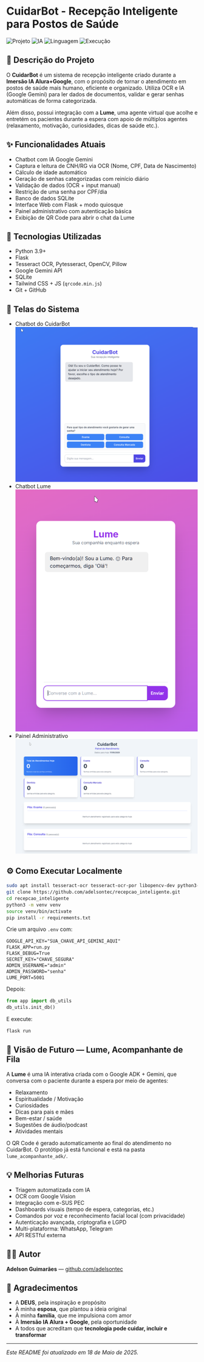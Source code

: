 # CuidarBot - Recepção Inteligente para Postos de Saúde

![Projeto](https://img.shields.io/badge/Projeto-CuidarBot-green?style=for-the-badge&logo=leaflet)
![IA](https://img.shields.io/badge/IA-Google%20Gemini-blue?style=for-the-badge&logo=google)
![Linguagem](https://img.shields.io/badge/Python-3.9%2B-yellow?style=for-the-badge&logo=python)
![Execução](https://img.shields.io/badge/Executado_em-Google%20Colab%20%7C%20Local-orange?style=for-the-badge&logo=googlecolab)

## 📝 Descrição do Projeto

O **CuidarBot** é um sistema de recepção inteligente criado durante a **Imersão IA Alura+Google**, com o propósito de tornar o atendimento em postos de saúde mais humano, eficiente e organizado. Utiliza OCR e IA (Google Gemini) para ler dados de documentos, validar e gerar senhas automáticas de forma categorizada.

Além disso, possui integração com a **Lume**, uma agente virtual que acolhe e entretém os pacientes durante a espera com apoio de múltiplos agentes (relaxamento, motivação, curiosidades, dicas de saúde etc.).

## ✨ Funcionalidades Atuais

- Chatbot com IA Google Gemini
- Captura e leitura de CNH/RG via OCR (Nome, CPF, Data de Nascimento)
- Cálculo de idade automático
- Geração de senhas categorizadas com reinício diário
- Validação de dados (OCR + input manual)
- Restrição de uma senha por CPF/dia
- Banco de dados SQLite
- Interface Web com Flask + modo quiosque
- Painel administrativo com autenticação básica
- Exibição de QR Code para abrir o chat da Lume

## 🚀 Tecnologias Utilizadas

- Python 3.9+
- Flask
- Tesseract OCR, Pytesseract, OpenCV, Pillow
- Google Gemini API
- SQLite
- Tailwind CSS + JS (`qrcode.min.js`)
- Git + GitHub

## 📸 Telas do Sistema

- Chatbot do CuidarBot ![ChatBot](./app/templates/imagens/ChatBot.png)
- Chatbot Lume ![Lume](./app/templates/imagens/lume.png)
- Painel Administrativo ![Admin](./app/templates/imagens/admin.png)

## ⚙️ Como Executar Localmente

```bash
sudo apt install tesseract-ocr tesseract-ocr-por libopencv-dev python3-opencv
git clone https://github.com/adelsontec/recepcao_inteligente.git
cd recepcao_inteligente
python3 -m venv venv
source venv/bin/activate
pip install -r requirements.txt
```

Crie um arquivo `.env` com:

```env
GOOGLE_API_KEY="SUA_CHAVE_API_GEMINI_AQUI"
FLASK_APP=run.py
FLASK_DEBUG=True
SECRET_KEY="CHAVE_SEGURA"
ADMIN_USERNAME="admin"
ADMIN_PASSWORD="senha"
LUME_PORT=5001
```

Depois:

```python
from app import db_utils
db_utils.init_db()
```

E execute:

```bash
flask run
```

## 🔮 Visão de Futuro — Lume, Acompanhante de Fila

A **Lume** é uma IA interativa criada com o Google ADK + Gemini, que conversa com o paciente durante a espera por meio de agentes:

- Relaxamento
- Espiritualidade / Motivação
- Curiosidades
- Dicas para pais e mães
- Bem-estar / saúde
- Sugestões de áudio/podcast
- Atividades mentais

O QR Code é gerado automaticamente ao final do atendimento no CuidarBot. O protótipo já está funcional e está na pasta `lume_acompanhante_adk/`.

## 💡 Melhorias Futuras

- Triagem automatizada com IA
- OCR com Google Vision
- Integração com e-SUS PEC
- Dashboards visuais (tempo de espera, categorias, etc.)
- Comandos por voz e reconhecimento facial local (com privacidade)
- Autenticação avançada, criptografia e LGPD
- Multi-plataforma: WhatsApp, Telegram
- API RESTful externa

## 👨‍💻 Autor

**Adelson Guimarães** — [github.com/adelsontec](https://github.com/adelsontec)

## 🙏 Agradecimentos

- A **DEUS**, pela inspiração e propósito
- À minha **esposa**, que plantou a ideia original
- À minha **família**, que me impulsiona com amor
- À **Imersão IA Alura + Google**, pela oportunidade
- A todos que acreditam que **tecnologia pode cuidar, incluir e transformar**

---

*Este README foi atualizado em 18 de Maio de 2025.*
